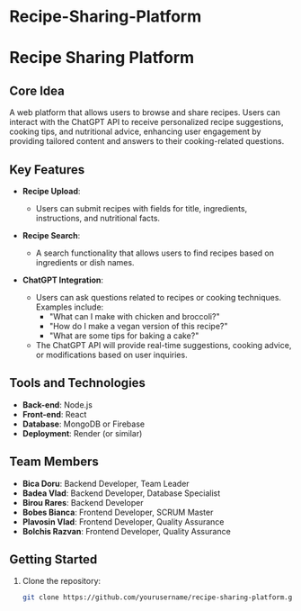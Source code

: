 # Recipe-Sharing-Platform

# Recipe Sharing Platform

## Core Idea
A web platform that allows users to browse and share recipes. Users can interact with the ChatGPT API to receive personalized recipe suggestions, cooking tips, and nutritional advice, enhancing user engagement by providing tailored content and answers to their cooking-related questions.

## Key Features

- **Recipe Upload**: 
  - Users can submit recipes with fields for title, ingredients, instructions, and nutritional facts.

- **Recipe Search**: 
  - A search functionality that allows users to find recipes based on ingredients or dish names.

- **ChatGPT Integration**: 
  - Users can ask questions related to recipes or cooking techniques. Examples include:
    - "What can I make with chicken and broccoli?"
    - "How do I make a vegan version of this recipe?"
    - "What are some tips for baking a cake?"
  - The ChatGPT API will provide real-time suggestions, cooking advice, or modifications based on user inquiries.

## Tools and Technologies

- **Back-end**: Node.js
- **Front-end**: React
- **Database**: MongoDB or Firebase
- **Deployment**: Render (or similar)

## Team Members

- **Bica Doru**: Backend Developer, Team Leader
- **Badea Vlad**: Backend Developer, Database Specialist
- **Birou Rares**: Backend Developer
- **Bobes Bianca**: Frontend Developer, SCRUM Master
- **Plavosin Vlad**: Frontend Developer, Quality Assurance
- **Bolchis Razvan**: Frontend Developer, Quality Assurance

## Getting Started

1. Clone the repository:
   ```bash
   git clone https://github.com/yourusername/recipe-sharing-platform.git
